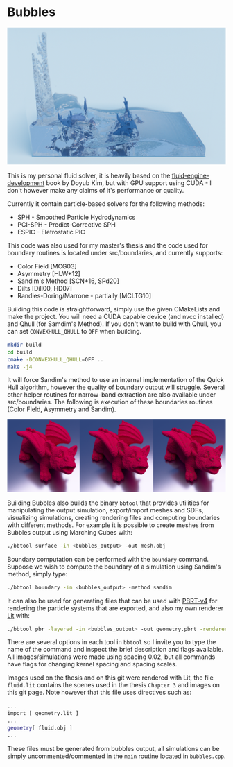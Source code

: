 # Bubbles

![Alt text](/images/fluid.png)

This is my personal fluid solver, it is heavily based on the [fluid-engine-development](https://fluidenginedevelopment.org/) book by Doyub Kim, but with GPU support using CUDA - I don't however make any claims of it's performance or quality.

Currently it contain particle-based solvers for the following methods:
* SPH - Smoothed Particle Hydrodynamics
* PCI-SPH - Predict-Corrective SPH
* ESPIC - Eletrostatic PIC

This code was also used for my master's thesis and the code used for boundary routines is located under src/boundaries, and currently supports:
* Color Field [MCG03]
* Asymmetry [HLW+12]
* Sandim's Method [SCN+16, SPd20]
* Dilts [Dill00, HD07]
* Randles-Doring/Marrone - partially [MCLTG10]

Building this code is straightforward, simply use the given CMakeLists and make the project. You will need a CUDA capable device (and nvcc installed) and Qhull (for Samdim's Method). If you don't want to build with Qhull, you can set `CONVEXHULL_QHULL` to `OFF` when building.
```bash
mkdir build
cd build
cmake -DCONVEXHULL_QHULL=OFF ..
make -j4
```
It will force Sandim's method to use an internal implementation of the Quick Hull algorithm, however the quality of boundary output will struggle. Several other helper routines for narrow-band extraction are also available under src/boundaries. The following is execution of these boundaries routines (Color Field, Asymmetry and Sandim).

![Alt text](images/comps.png)

Building Bubbles also builds the binary `bbtool` that provides utilities for manipulating the output simulation, export/import meshes and SDFs, visualizing simulations, creating rendering files and computing boundaries with different methods. For example it is possible to create meshes from Bubbles output using Marching Cubes with:
```bash
./bbtool surface -in <bubbles_output> -out mesh.obj
```
Boundary computation can be performed with the `boundary` command. Suppose we wish to compute the boundary of a simulation using Sandim's method, simply type:
```bash
./bbtool boundary -in <bubbles_output> -method sandim
```
It can also be used for generating files that can be used with [PBRT-v4](https://github.com/mmp/pbrt-v4) for rendering the particle systems that are exported, and also my own renderer [Lit](https://github.com/felpzOliveira/Lit) with:
```bash
./bbtool pbr -layered -in <bubbles_output> -out geometry.pbrt -renderer pbrt
```
There are several options in each tool in `bbtool` so I invite you to type the name of the command and inspect the brief description and flags available.
All images/simulations were made using spacing 0.02, but all commands have flags for changing kernel spacing and spacing scales.

Images used on the thesis and on this git were rendered with Lit, the file `fluid.lit` contains the scenes used in the thesis `Chapter 3` and images on this git page. Note however that this file uses directives such as:
```bash
...
import [ geometry.lit ]
...
geometry[ fluid.obj ]
...
```
These files must be generated from bubbles output, all simulations can be simply uncommented/commented in the `main` routine located in `bubbles.cpp`.

